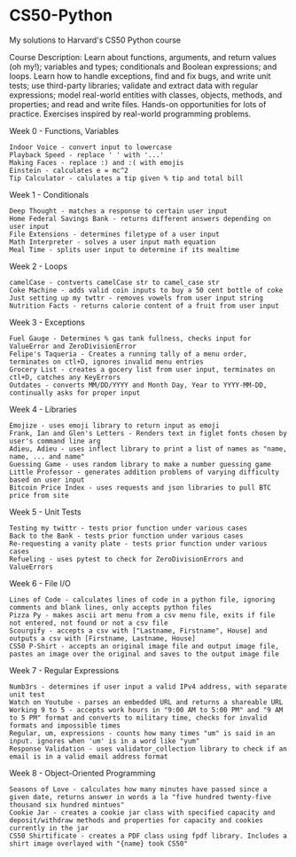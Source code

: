 # CS50-Python

My solutions to Harvard's CS50 Python course

Course Description: Learn about functions, arguments, and return values (oh my!); variables and types; conditionals and Boolean expressions; and loops. Learn how to handle exceptions, find and fix bugs, and write unit tests; use third-party libraries; validate and extract data with regular expressions; model real-world entities with classes, objects, methods, and properties; and read and write files. Hands-on opportunities for lots of practice. Exercises inspired by real-world programming problems.

Week 0 - Functions, Variables

    Indoor Voice - convert input to lowercase
    Playback Speed - replace ' ' with '...'
    Making Faces - replace :) and :( with emojis
    Einstein - calculates e = mc^2
    Tip Calculator - calulates a tip given % tip and total bill

Week 1 - Conditionals

    Deep Thought - matches a response to certain user input
    Home Federal Savings Bank - returns different answers depending on user input
    File Extensions - determines filetype of a user input
    Math Interpreter - solves a user input math equation
    Meal Time - splits user input to determine if its mealtime

Week 2 - Loops

    camelCase - contverts camelCase str to camel_case str
    Coke Machine - adds valid coin inputs to buy a 50 cent bottle of coke
    Just setting up my twttr - removes vowels from user input string
    Nutrition Facts - returns calorie content of a fruit from user input

Week 3 - Exceptions

    Fuel Gauge - Determines % gas tank fullness, checks input for ValueError and ZeroDivisionError
    Felipe's Taqueria - Creates a running tally of a menu order, terminates on ctl+D, ignores invalid menu entries
    Grocery List - creates a gocery list from user input, terminates on ctl+D, catches any KeyErrors
    Outdates - converts MM/DD/YYYY and Month Day, Year to YYYY-MM-DD, continually asks for proper input

Week 4 - Libraries

    Emojize - uses emoji library to return input as emoji
    Frank, Ian and Glen's Letters - Renders text in figlet fonts chosen by user's command line arg
    Adieu, Adieu - uses inflect library to print a list of names as "name, name, ... and name"
    Guessing Game - uses random library to make a number guessing game
    Little Professor - generates addition problems of varying difficulty based on user input
    Bitcoin Price Index - uses requests and json libraries to pull BTC price from site

Week 5 - Unit Tests

    Testing my twittr - tests prior function under various cases
    Back to the Bank - tests prior function under various cases
    Re-requesting a vanity plate - tests prior function under various cases
    Refueling - uses pytest to check for ZeroDivisionErrors and ValueErrors

Week 6 - File I/O

    Lines of Code - calculates lines of code in a python file, ignoring comments and blank lines, only accepts python files
    Pizza Py - makes ascii art menu from a csv menu file, exits if file not entered, not found or not a csv file
    Scourgify - accepts a csv with ["Lastname, Firstname", House] and outputs a csv with [Firstname, Lastname, House]
    CS50 P-Shirt - accepts an original image file and output image file, pastes an image over the original and saves to the output image file

Week 7 - Regular Expressions

    Numb3rs - determines if user input a valid IPv4 address, with separate unit test
    Watch on Youtube - parses an embedded URL and returns a shareable URL
    Working 9 to 5 - accepts work hours in "9:00 AM to 5:00 PM" and "9 AM to 5 PM" format and converts to military time, checks for invalid formats and impossible times
    Regular, um, expressions - counts how many times "um" is said in an input. ignores when 'um' is in a word like "yum"
    Response Validation - uses validator_collection library to check if an email is in a valid email address format

Week 8 - Object-Oriented Programming

    Seasons of Love - calculates how many minutes have passed since a given date, returns answer in words a la "five hundred twenty-five thousand six hundred mintues"
    Cookie Jar - creates a cookie jar class with specified capacity and deposit/withdraw methods and properties for capacity and cookies currently in the jar
    CS50 Shirtificate - creates a PDF class using fpdf library. Includes a shirt image overlayed with "{name} took CS50"
